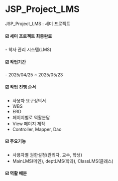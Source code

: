 # JSP_Project_LMS
JSP_Project_LMS : 세미 프로젝트

#### **☑️ 세미 프로젝트 최종완료**

\- 학사 관리 시스템(LMS)

#### **☑️ 작업기간**

\- 2025/04/25 ~ 2025/05/23

#### **☑️ 작업 진행 순서**
- 사용자 요구정의서
- WBS
- ERD
- 페이지별로 역활분담
- View 페이지 제작
- Controller, Mapper, Dao


#### **☑️ 주요기능** 
- 사용자별 권한설정(관리자, 교수, 학생)
- MainLMS(메인), deptLMS(학과), ClassLMS(클래스)


#### **☑️ 역활 배분** 

